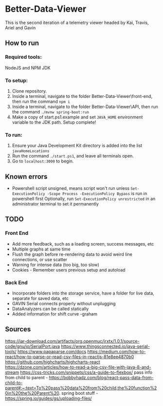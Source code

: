 # Better-Data-Viewer
This is the second iteration of a telemetry viewer headed by Kai, Travis, Ariel and Gavin

## How to run
### Required tools:

NodeJS and NPM
JDK

### To setup:

1. Clone repository.
2. Inside a terminal, navigate to the folder Better-Data-Viewer\front-end, then run the command `npm i`
3. Inside a terminal, navigate to the folder Better-Data-Viewer\API, then run the command `./mvnw spring-boot:run`
4. Make a copy of start.ps1.example and set `JAVA_HOME` environment variable to the JDK path.
Setup complete!

### To run:

1. Ensure your Java Development Kit directory is added into the list `javaHomeLocations`
2. Run the command `./start.ps1`, and leave all terminals open.
3. Go to `localhost:3000` to begin.

## Known errors
- Powershell script unsigned, means script won't run unless `Set-ExecutionPolicy -Scope Process -ExecutionPolicy Bypass` is run in powershell first
  Optionally, run `Set-ExecutionPolicy unrestricted` in an administrator terminal to set it permanently

## TODO

### Front End
- Add more feedback, such as a loading screen, success messages, etc
- Multiple graphs at same time
- Flush the graph before re-rendering data to avoid weird line connections, or use scatter
- Warning for intense data (too big, too slow)
- Cookies - Remember users previous setup and autoload

### Back End
- Incorporate folders into the storage service, have a folder for live data, separate for saved data, etc
- GAVIN Serial connects properly without unplugging
- DataAnalyzers can be called statically
- Added information for shift curve -graham


## Sources
https://jar-download.com/artifacts/org.openmuc/jrxtx/1.0.1/source-code/gnu/io/SerialPort.java
https://www.thingsconnected.io/java-serial-tools/
https://www.papaparse.com/docs
https://medium.com/how-to-react/how-to-parse-or-read-csv-files-in-reactjs-81e8ee4870b0
https://github.com/highcharts/highcharts-react
https://dzone.com/articles/how-to-read-a-big-csv-file-with-java-8-and-stream
https://css-tricks.com/snippets/css/a-guide-to-flexbox/
pass info from child to parent - https://bobbyhadz.com/blog/react-pass-data-from-child-to-parent#:~:text=To%20pass%20data%20from%20child,the%20function%20in%20the%20Parent%20.
spring boot stuff - https://spring.io/guides/gs/uploading-files/


